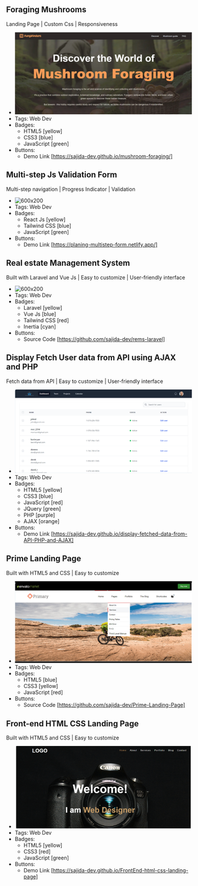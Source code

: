 ## Foraging Mushrooms
Landing Page | Custom Css | Responsiveness
- ![600x200](https://raw.githubusercontent.com/sajida-dev/sajida-javed/refs/heads/main/public/assets/Screenshot%202025-05-25%20091936.png)
- Tags: Web Dev
- Badges:
  - HTML5 [yellow]
  - CSS3 [blue]
  - JavaScript [green]
- Buttons:
  - Demo Link [https://sajida-dev.github.io/mushroom-foraging/]


## Multi-step Js Validation Form
Multi-step navigation | Progress Indicator | Validation
- ![600x200](https://github.com/sajida-dev/Multi-step-Javascript-form/raw/main/demo.png)
- Tags: Web Dev
- Badges:
  - React Js [yellow]
  - Tailwind CSS [blue]
  - JavaScript [green]
- Buttons:
  - Demo Link [https://planing-multistep-form.netlify.app/]


## Real estate Management System
Built with Laravel and Vue Js | Easy to customize | User-friendly interface 
- ![600x200](https://raw.githubusercontent.com/sajida-javed/refs/heads/main/public/assets/rems.png)
- Tags: Web Dev
- Badges:
  - Laravel [yellow]
  - Vue Js [blue]
  - Tailwind CSS [red]
  - Inertia [cyan]
- Buttons:
  - Source Code [https://github.com/sajida-dev/rems-laravel]


## Display Fetch User data from API using AJAX and PHP
Fetch data from API | Easy to customize | User-friendly interface 
- ![600x200](https://github.com/sajida-dev/display-fetched-data-from-API-PHP-and-AJAX/raw/main/demo.png)
- Tags: Web Dev
- Badges:
  - HTML5 [yellow]
  - CSS3 [blue]
  - JavaScript [red]
  - JQuery [green]
  - PHP [purple]
  - AJAX [orange]
- Buttons:
  - Demo Link [https://sajida-dev.github.io/display-fetched-data-from-API-PHP-and-AJAX]


## Prime Landing Page
Built with HTML5 and CSS | Easy to customize
- ![600x200](https://github.com/sajida-dev/Prime-Landing-Page/raw/main/demo.gif)
- Tags: Web Dev
- Badges:
  - HTML5 [blue]
  - CSS3 [yellow]
  - JavaScript [red]
- Buttons:
  - Source Code [https://github.com/sajida-dev/Prime-Landing-Page]


## Front-end HTML CSS Landing Page
Built with HTML5 and CSS | Easy to customize
- ![600x200](https://github.com/sajida-dev/FrontEnd-html-css-landing-page/raw/main/demo.gif)
- Tags: Web Dev
- Badges:
  - HTML5 [yellow]
  - CSS3 [red]
  - JavaScript [green]
- Buttons:
  - Demo Link [https://sajida-dev.github.io/FrontEnd-html-css-landing-page]

